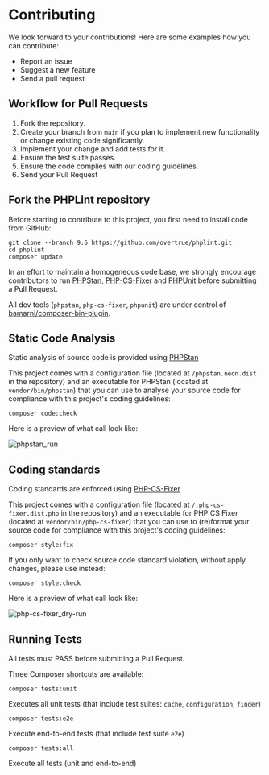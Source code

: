 # Contributing

We look forward to your contributions! Here are some examples how you can contribute:

- Report an issue
- Suggest a new feature
- Send a pull request

## Workflow for Pull Requests

1. Fork the repository.
2. Create your branch from `main` if you plan to implement new functionality or change existing code significantly.
3. Implement your change and add tests for it.
4. Ensure the test suite passes.
5. Ensure the code complies with our coding guidelines.
6. Send your Pull Request

## Fork the PHPLint repository

Before starting to contribute to this project, you first need to install code from GitHub:

```shell 
git clone --branch 9.6 https://github.com/overtrue/phplint.git
cd phplint 
composer update
```

In an effort to maintain a homogeneous code base, we strongly encourage contributors to run 
[PHPStan][phpstan], [PHP-CS-Fixer][php-cs-fixer] and [PHPUnit][phpunit] before submitting a Pull Request.

All dev tools (`phpstan`, `php-cs-fixer`, `phpunit`) are under control of [bamarni/composer-bin-plugin][bamarni/composer-bin-plugin].

## Static Code Analysis

Static analysis of source code is provided using [PHPStan][phpstan]

This project comes with a configuration file (located at `/phpstan.neon.dist` in the repository)
and an executable for PHPStan (located at `vendor/bin/phpstan`) that you can use to analyse your source code for compliance with this project's coding guidelines:

```shell
composer code:check
```

Here is a preview of what call look like:

![phpstan_run](./assets/phpstan_run.png)

## Coding standards

Coding standards are enforced using [PHP-CS-Fixer][php-cs-fixer]

This project comes with a configuration file (located at `/.php-cs-fixer.dist.php` in the repository) 
and an executable for PHP CS Fixer (located at `vendor/bin/php-cs-fixer`) that you can use to (re)format your source code for compliance with this project's coding guidelines:

```shell
composer style:fix
```

If you only want to check source code standard violation, without apply changes, please use instead: 

```shell
composer style:check
```

Here is a preview of what call look like:

![php-cs-fixer_dry-run](./assets/php-cs-fixer_dry-run.png)

## Running Tests

All tests must PASS before submitting a Pull Request.

Three Composer shortcuts are available:

```shell
composer tests:unit
```
Executes all unit tests (that include test suites: `cache`, `configuration`, `finder`)

```shell
composer tests:e2e
```
Execute end-to-end tests (that include test suite `e2e`)

```shell
composer tests:all
```
Execute all tests (unit and end-to-end)

[bamarni/composer-bin-plugin]: https://github.com/bamarni/composer-bin-plugin
[phpstan]: https://github.com/phpstan/phpstan
[php-cs-fixer]: https://github.com/PHP-CS-Fixer/PHP-CS-Fixer
[phpunit]: https://github.com/sebastianbergmann/phpunit
